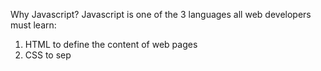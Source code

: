 Why Javascript?
Javascript is one of the 3 languages all web developers must learn:
1. HTML to define the content of web pages
2. CSS to sep